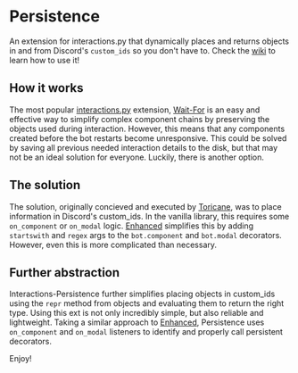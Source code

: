 # Persistence
An extension for interactions.py that dynamically places and returns objects in and from Discord's `custom_ids` so you don't have to. Check the [wiki](https://github.com/Dworv/interactions-persistence/wiki) to learn how to use it!

## How it works
The most popular [interactions.py](https://github.com/interactions-py) extension, [Wait-For](https://github.com/interactions-py/wait_for) is an easy and effective way to simplify complex component chains by preserving the objects used during interaction.
However, this means that any components created before the bot restarts become unresponsive.
This could be solved by saving all previous needed interaction details to the disk, but that may not be an ideal solution for everyone. Luckily, there is another option.

## The solution
The solution, originally concieved and executed by [Toricane](https://github.com/Toricane), was to place information in Discord's custom_ids. In the vanilla library, this requires some `on_component` or `on_modal` logic. [Enhanced](https://github.com/interactions-py/enhanced) simplifies this by adding `startswith` and `regex` args to the `bot.component` and `bot.modal` decorators. However, even this is more complicated than necessary.

## Further abstraction
Interactions-Persistence further simplifies placing objects in custom_ids using the `repr` method from objects and evaluating them to return the right type. Using this ext is not only incredibly simple, but also reliable and lightweight. Taking a similar approach to [Enhanced](https://github.com/interactions-py/enhanced), Persistence uses `on_component` and `on_modal` listeners to identify and properly call persistent decorators.

Enjoy!
